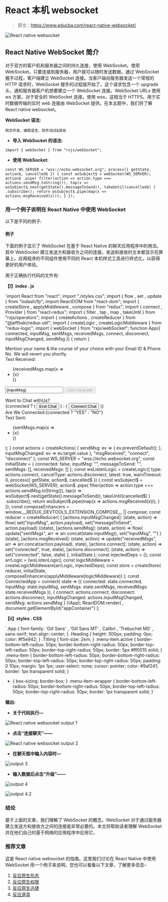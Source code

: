 # React 本机 websocket

> 原文：<https://www.educba.com/react-native-websocket/>

![React native websocket](img/4724c7b76a8331201a55853c58c6b718.png)



## React Native WebSocket 简介

对于双方的客户机和服务器之间的持久连接，使用 WebSocket。使用 WebSocket，只要连接到服务器，用户就可以随时发送数据。通过 WebSocket 握手过程，客户端建立 WebSocket 连接。当客户端向服务器发送一个常规的 HTTP 请求时，WebSocket 握手的过程就开始了。这个请求包含一个 upgrade 头，通知服务器客户机想要建立一个 WebSocket 连接。WebSocket URLs 使用 ws 方案，对于安全的 WebSocket 连接，使用 wss，这相当于 HTTPS。用于实时数据传输的实时 web 连接由 WebSocket 提供。在本主题中，我们将了解 React native websocket。

**WebSocket 语法:**

<small>网页开发、编程语言、软件测试&其他</small>

*   **导入 WebSocket 的语法:**

`import { webSocket } from "rxjs/webSocket";`

*   **使用 WebSocket:**

`const WS_SERVER = "wss://echo.websocket.org";
process({ getState, action$, cancelled$ }) {
const wsSubject$ = webSocket(WS_SERVER);
action$
.pipe(
filter(action => action.type === actions.sendMsg.toString()),
tap(x => wsSubject$.next(getState().messageToSend)),
takeUntil(cancelled$)
)
.subscribe();
return wsSubject$.pipe(map(x => actions.msgReceived(x)));
}
});`

### 用一个例子说明在 React Native 中使用 WebSocket

以下是不同的例子:

#### 例子

下面的例子显示了 WebSocket 在基于 React Native 的聊天应用程序中的用法。其中 WebSocket 建立发送方和接收方之间的连接。发送和接收的文本都显示在屏幕上。应用程序的不同组件使用不同的 React 本机样式工具进行样式化，以获得更好的用户体验。

用于正确执行代码的文件有:

**【I】index . js**

`import React from "react";
import "./styles.css";
import { flow
, set
, update } from "lodash/fp";
import ReactDOM from "react-dom";
import { createStore
, applyMiddleware
, compose } from "redux";
import { connect
, Provider } from "react-redux";
import { filter
, tap
, map
, takeUntil } from "rxjs/operators";
import { createActions
, createReducer } from "@jeffbski/redux-util";
import { createLogic
, createLogicMiddleware } from "redux-logic";
import { webSocket } from "rxjs/webSocket";
function App({
connected,
inputMsg,
sentMsgs,
receivedMsgs,
connect,
disconnect,
inputMsgChanged,
sendMsg
}) {
return (
<div style={{
backgroundImage: `url("https://images.pexels.com/photos/433142/pexels-photo-433142.jpeg?auto=compress&cs=tinysrgb&dpr=1&w=500")`
, height:'480px'
, width: '500px'
}}>
<div>
<div style={{
textAlign: 'center'
, height: '200px'
, color: '#1907de'
, fontSize: '30px'
, backgroundImage: `url("https://cdn.educba.com/academy/wp-content/uploads/2020/05/cropped-website_logo_transparent_background_white.png")`
}}>
Mention your name & the course of your choice with your Email ID & Phone No. We will revert you shortly.
</div>
<div style={{
height:'100px'
, fontSize: '20px'
, textAlign: 'center'
}}>
<div
style={{
color: '#0a0a0a'
, fontSize: '20px'
, background: '#f2e87c'
}}>
Text Received:
<ul>{receivedMsgs.map(x => <li>{x}</li>)}</ul>
</div>
<form onSubmit={sendMsg}
>
<input name="inputMsg"
value={inputMsg}
onChange={inputMsgChanged}
style={{
color: '#212dcf'
, height: '30px'
, width: '350px'
, textAlign: 'center'
, borderColor: '#de071c'
, borderRadius: '50px'
}} />
<button
type="submit"
disabled={!connected}
style={{
color: '#991450'
, height: '50px'
, width: '150px'
, backgroundColor: '#8ef73e'
, borderRadius: '50px'
, borderRightWidth: '5px'
, borderRightColor: '#b30b1b'
, borderLeftWidth: '5px'
, borderLeftColor: '#0b0ebd'
, borderTopWidth: '10px'
, borderTopColor: '#e3431b'
, borderBottomColor: '#22c0f5'
, fontSize: '15px'
}}>
Let's Upgrade
</button>
</form>
<div
style={{
color: '#cbe3b1'
, fontSize: '20px'
, background: '#454f3a'
}}>Want to Chat withUs?</div>
<div>
{connected ? (
<button
onClick={disconnect}
style={{
color: '#e30b1d'
, height: '50px'
, width: '150px'
, backgroundColor: '#f5ee67'
, borderRadius: '50px'
, borderRightWidth: '5px'
, borderRightColor: '#31cc43'
, borderLeftWidth: '5px'
, borderLeftColor: '#0c0c70'
, borderBottomWidth: '10px'
, borderTopColor: '#ad1599'
, borderBottomColor: '#3e700c'
, fontSize: '15px'
}}>End Chat</button>
) : (
<button
onClick={connect}
style={{
color: '#0d0c0d'
, height: '50px'
, width: '150px'
, backgroundColor: '#f57ff3'
, borderRadius: '50px'
, borderRightWidth: '5px'
, borderRightColor: '#f58c58'
, borderLeftWidth: '5px'
, borderLeftColor: '#f50c18'
, borderTopWidth: '10px'
, borderTopColor: '#140ddb'
, borderBottomColor: '#ba1658'
, fontSize: '15px'
}}>Connect Chat</button>
)}
<div
style={{
color: '#cbe3b1'
, fontSize: '20px'
, background: '#1c6169'
}}>Are We Connected:{connected ? "YES" : "NO"}</div>
<div
style={{
color: '#0a0a0a'
, fontSize: '20px'
, background: '#da6ff2'
}}>
Text Sent:
<ul>{sentMsgs.map(x => <li>{x}</li>)}</ul>
</div>
</div>
</div>
</div>
</div>
);
}
const actions = createActions(
{
sendMsg: ev => {
ev.preventDefault();
},
inputMsgChanged: ev => ev.target.value
},
"msgReceived",
"connect",
"disconnect"
);
const WS_SERVER = "wss://echo.websocket.org";
const initialState = {
connected: false,
inputMsg: "",
messageToSend: "",
sentMsgs: [],
receivedMsgs: [] };
const wsListenLogic = createLogic({
type: actions.connect,
cancelType: actions.disconnect,
latest: true,
warnTimeout: 0,
process({ getState, action$, cancelled$ }) {
const wsSubject$ = webSocket(WS_SERVER);
action$
.pipe(
filter(action => action.type === actions.sendMsg.toString()),
tap(x => wsSubject$.next(getState().messageToSend)),
takeUntil(cancelled$)
)
.subscribe();
return wsSubject$.pipe(map(x => actions.msgReceived(x)));
}
});
const composeEnhancers = window.__REDUX_DEVTOOLS_EXTENSION_COMPOSE__ || compose;
const reducer = createReducer(
{
[actions.inputMsgChanged]: (state, action) =>
flow(
set("inputMsg", action.payload),
set("messageToSend", action.payload)
)(state),
[actions.sendMsg]: (state, action) =>
flow(
update("sentMsgs", arr => arr.concat(state.inputMsg)),
set("inputMsg", "")
)(state),
[actions.msgReceived]: (state, action) =>
update("receivedMsgs", arr => arr.concat(action.payload), state),
[actions.connect]: (state, action) => set("connected", true, state),
[actions.disconnect]: (state, action) => set("connected", false, state)
},
initialState
);
const injectedDeps = {};
const arrLogic = [wsListenLogic];
const logicMiddleware = createLogicMiddleware(arrLogic, injectedDeps);
const store = createStore(
reducer,
initialState,
composeEnhancers(applyMiddleware(logicMiddleware))
);
const ConnectedApp = connect(
state => ({
connected: state.connected,
inputMsg: state.inputMsg,
sentMsgs: state.sentMsgs,
receivedMsgs: state.receivedMsgs
}),
{
connect: actions.connect,
disconnect: actions.disconnect,
inputMsgChanged: actions.inputMsgChanged,
sendMsg: actions.sendMsg
}
)(App);
ReactDOM.render(
<Provider store={store}>
<ConnectedApp />
</Provider>,
document.getElementById("appContainer")
);`

**【ii】styles . CSS**

`.App {
font-family: 'Gill Sans'
, 'Gill Sans MT'
, Calibri
, 'Trebuchet MS'
, sans-serif;
text-align: center;
}
.Heading {
height: 300px;
padding: 0px;
color: #f5e942;
}
.Titling {
font-size: 2em;
}
.menu-item.active {
border-bottom-left-radius: 50px;
border-bottom-right-radius: 50px;
border-top-left-radius: 50px;
border-top-right-radius: 50px;
border: 5px #ff0015 solid;
}
.menu-item {
border-bottom-left-radius: 50px;
border-bottom-right-radius: 50px;
border-top-left-radius: 50px;
border-top-right-radius: 50px;
padding: 0 10px;
margin: 1px 1px;
user-select: none;
cursor: pointer;
color: #9af241;
border: 1px transparent solid;
}
* {
box-sizing: border-box;
}
.menu-item-wrapper {
border-bottom-left-radius: 50px;
border-bottom-right-radius: 50px;
border-top-left-radius: 50px;
border-top-right-radius: 50px;
border: 1px transparent solid;
}`

**输出:**

*   **关于代码执行—**

![React native websocket output 1](img/8297223db291fc29c08af0629285066b.png)



*   **点击“连接聊天”——**

![React native websocket output 2](img/2ae1712140384cb9e26cef6fa02f238b.png)



*   **在聊天框中输入内容时—**

![output 3](img/d38d47f4f24e57c1f15c70172720a5e4.png)



*   **输入数据后点击“升级”——**

![output 4](img/2ea88bdfe699f45fca8575e7b1fef36f.png)



![output 4.2](img/05cb2b22709b074df9625231f1f87e43.png)



### 结论

基于上面的文章，我们理解了 WebSocket 的概念。WebSocket 对于通过服务器建立发送方和接收方之间的连接是非常必要的。本文将帮助读者理解 WebSocket 并在他们自己的基于网络的应用程序中应用它。

### 推荐文章

这是 React native websocket 的指南。这里我们讨论在 React Native 中使用 WebSocket 用一个例子来说明。您也可以看看以下文章，了解更多信息–

1.  [反应原生形态](https://www.educba.com/react-native-form/)
2.  [反应原生权限](https://www.educba.com/react-native-permissions/)
3.  [反应原生迅捷](https://www.educba.com/react-native-swift/)
4.  [反应道具](https://www.educba.com/react-props/)





